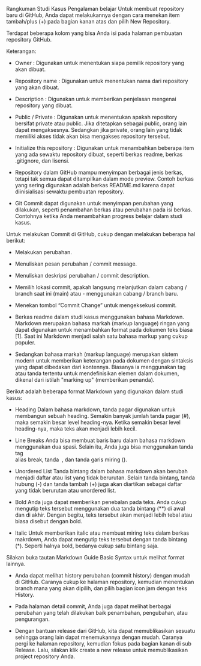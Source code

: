Rangkuman Studi Kasus Pengalaman belajar
Untuk membuat repository baru di GitHub, Anda dapat melakukannya dengan cara menekan item tambah/plus (+) pada bagian kanan atas dan pilih New Repository.

Terdapat beberapa kolom yang bisa Anda isi pada halaman pembuatan repository GitHub.

Keterangan:

- Owner : Digunakan untuk menentukan siapa pemilik repository yang akan dibuat.
- Repository name : Digunakan untuk menentukan nama dari repository yang akan dibuat.
- Description : Digunakan untuk memberikan penjelasan mengenai repository yang dibuat.
- Public / Private : Digunakan untuk menentukan apakah repository bersifat private atau public. Jika ditetapkan sebagai public, orang lain dapat mengaksesnya. Sedangkan jika private, orang lain yang tidak memiliki akses tidak akan bisa mengakses repository tersebut.
- Initialize this repository : Digunakan untuk menambahkan beberapa item yang ada sewaktu repository dibuat, seperti berkas readme, berkas .gitignore, dan lisensi.

- Repository dalam GitHub mampu menyimpan berbagai jenis berkas, tetapi tak semua dapat ditampilkan dalam mode preview. Contoh berkas yang sering digunakan adalah berkas README.md karena dapat diinisialisasi sewaktu pembuatan repository.

- Git Commit dapat digunakan untuk menyimpan perubahan yang dilakukan, seperti penambahan berkas atau perubahan pada isi berkas. Contohnya ketika Anda menambahkan progress belajar dalam studi kasus.

Untuk melakukan Commit di GitHub, cukup dengan melakukan beberapa hal berikut:
- Melakukan perubahan.
- Menuliskan pesan perubahan / commit message.
- Menuliskan deskripsi perubahan / commit description.
- Memilih lokasi commit, apakah langsung melanjutkan dalam cabang / branch saat ini (main) atau - menggunakan cabang / branch baru.
- Menekan tombol “Commit Change” untuk mengeksekusi commit.

- Berkas readme dalam studi kasus menggunakan bahasa Markdown. Markdown merupakan bahasa markah (markup language) ringan yang dapat digunakan untuk menambahkan format pada dokumen teks biasa [1]. Saat ini Markdown menjadi salah satu bahasa markup yang cukup populer.

- Sedangkan bahasa markah (markup language) merupakan sistem modern untuk memberikan keterangan pada dokumen dengan sintaksis yang dapat dibedakan dari kontennya. Biasanya ia menggunakan tag atau tanda tertentu untuk mendefinisikan elemen dalam dokumen, dikenal dari istilah "marking up" (memberikan penanda).

Berikut adalah beberapa format Markdown yang digunakan dalam studi kasus:

- Heading
Dalam bahasa markdown, tanda pagar digunakan untuk membangun sebuah heading. Semakin banyak jumlah tanda pagar (#), maka semakin besar level heading-nya. Ketika semakin besar level heading-nya, maka teks akan menjadi lebih kecil.

- Line Breaks
Anda bisa membuat baris baru dalam bahasa markdown menggunakan dua spasi. Selain itu, Anda juga bisa menggunakan tanda tag <br> alias break, tanda &nbsp;, dan tanda garis miring (\).

- Unordered List
Tanda bintang dalam bahasa markdown akan berubah menjadi daftar atau list yang tidak berurutan. Selain tanda bintang, tanda hubung (-) dan tanda tambah (+) juga akan diartikan sebagai daftar yang tidak berurutan atau unordered list.

- Bold
Anda juga dapat memberikan penebalan pada teks. Anda cukup mengutip teks tersebut menggunakan dua tanda bintang (**) di awal dan di akhir. Dengan begitu, teks tersebut akan menjadi lebih tebal atau biasa disebut dengan bold.

- Italic
Untuk memberikan italic atau membuat miring teks dalam berkas makrdown, Anda dapat mengutip teks tersebut dengan tanda bintang (*). Seperti halnya bold, bedanya cukup satu bintang saja.

Silakan buka tautan Markdown Guide Basic Syntax untuk melihat format lainnya.

- Anda dapat melihat history perubahan (commit history) dengan mudah di GitHub. Caranya cukup ke halaman repository, kemudian menentukan branch mana yang akan dipilih, dan pilih bagian icon jam dengan teks History.

- Pada halaman detail commit, Anda juga dapat melihat berbagai perubahan yang telah dilakukan baik penambahan, pengubahan, atau pengurangan.

- Dengan bantuan release dari GitHub, kita dapat memublikasikan sesuatu sehingga orang lain dapat menemukannya dengan mudah. Caranya pergi ke halaman repository, kemudian fokus pada bagian kanan di sub Release. Lalu, silakan klik create a new release untuk memublikasikan project repository Anda.